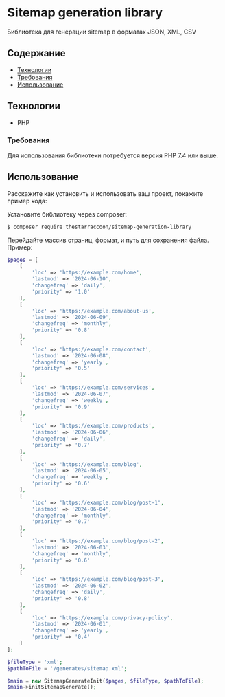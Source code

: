 # Sitemap generation library
Библиотека для генерации sitemap в форматах JSON, XML, CSV

## Содержание
- [Технологии](#технологии)
- [Требования](#требования)
- [Использование](#использование)

## Технологии
- PHP

### Требования
Для использования библиотеки потребуется версия PHP 7.4 или выше.

## Использование
Расскажите как установить и использовать ваш проект, покажите пример кода:

Установите библиотеку через composer:
```sh
$ composer require thestarraccoon/sitemap-generation-library
```

Перейдайте массив страниц, формат, и путь для сохранения файла.
Пример:
```php
$pages = [
    [
        'loc' => 'https://example.com/home',
        'lastmod' => '2024-06-10',
        'changefreq' => 'daily',
        'priority' => '1.0'
    ],
    [
        'loc' => 'https://example.com/about-us',
        'lastmod' => '2024-06-09',
        'changefreq' => 'monthly',
        'priority' => '0.8'
    ],
    [
        'loc' => 'https://example.com/contact',
        'lastmod' => '2024-06-08',
        'changefreq' => 'yearly',
        'priority' => '0.5'
    ],
    [
        'loc' => 'https://example.com/services',
        'lastmod' => '2024-06-07',
        'changefreq' => 'weekly',
        'priority' => '0.9'
    ],
    [
        'loc' => 'https://example.com/products',
        'lastmod' => '2024-06-06',
        'changefreq' => 'daily',
        'priority' => '0.7'
    ],
    [
        'loc' => 'https://example.com/blog',
        'lastmod' => '2024-06-05',
        'changefreq' => 'weekly',
        'priority' => '0.6'
    ],
    [
        'loc' => 'https://example.com/blog/post-1',
        'lastmod' => '2024-06-04',
        'changefreq' => 'monthly',
        'priority' => '0.7'
    ],
    [
        'loc' => 'https://example.com/blog/post-2',
        'lastmod' => '2024-06-03',
        'changefreq' => 'monthly',
        'priority' => '0.6'
    ],
    [
        'loc' => 'https://example.com/blog/post-3',
        'lastmod' => '2024-06-02',
        'changefreq' => 'daily',
        'priority' => '0.8'
    ],
    [
        'loc' => 'https://example.com/privacy-policy',
        'lastmod' => '2024-06-01',
        'changefreq' => 'yearly',
        'priority' => '0.4'
    ]
];

$fileType = 'xml';
$pathToFile = '/generates/sitemap.xml';

$main = new SitemapGenerateInit($pages, $fileType, $pathToFile);
$main->initSitemapGenerate();
```
